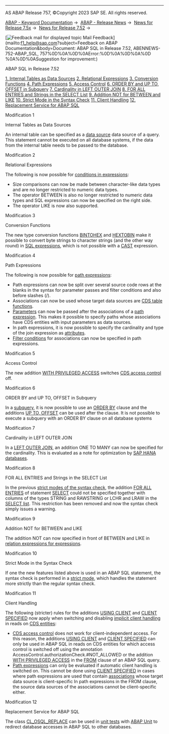   

* * *

AS ABAP Release 757, ©Copyright 2023 SAP SE. All rights reserved.

[ABAP - Keyword Documentation](https://help.sap.com/doc/abapdocu_757_index_htm/7.57/en-US/abenabap.htm) →  [ABAP - Release News](https://help.sap.com/doc/abapdocu_757_index_htm/7.57/en-US/abennews.htm) →  [News for Release 7.5x](https://help.sap.com/doc/abapdocu_757_index_htm/7.57/en-US/abennews-75.htm) →  [News for Release 7.52](https://help.sap.com/doc/abapdocu_757_index_htm/7.57/en-US/abennews-752.htm) → 

 [![](Mail.gif?object=Mail.gif&sap-language=EN "Feedback mail for displayed topic") Mail Feedback](mailto:f1_help@sap.com?subject=Feedback on ABAP Documentation&body=Document: ABAP SQL in Release 7.52, ABENNEWS-752-ABAP_SQL, 757%0D%0A%0D%0AError:%0D%0A%0D%0A%0D
%0A%0D%0ASuggestion for improvement:)

ABAP SQL in Release 7.52

[1\. Internal Tables as Data Sources](#!ABAP_MODIFICATION_1@1@)
[2\. Relational Expressions](#!ABAP_MODIFICATION_2@2@)
[3\. Conversion Functions](#!ABAP_MODIFICATION_3@3@)
[4\. Path Expressions](#!ABAP_MODIFICATION_4@4@)
[5\. Access Control](#!ABAP_MODIFICATION_5@5@)
[6\. ORDER BY and UP TO, OFFSET in Subquery](#!ABAP_MODIFICATION_6@6@)
[7\. Cardinality in LEFT OUTER JOIN](#!ABAP_MODIFICATION_7@7@)
[8\. FOR ALL ENTRIES and Strings in the SELECT List](#!ABAP_MODIFICATION_8@8@)
[9\. Addition NOT for BETWEEN and LIKE](#!ABAP_MODIFICATION_9@9@)
[10\. Strict Mode in the Syntax Check](#!ABAP_MODIFICATION_10@10@)
[11\. Client Handling](#!ABAP_MODIFICATION_11@11@)
[12\. Replacement Service for ABAP SQL](#!ABAP_MODIFICATION_12@12@)

Modification 1   

Internal Tables as Data Sources

An internal table can be specified as a [data source](https://help.sap.com/doc/abapdocu_757_index_htm/7.57/en-US/abapselect_data_source.htm) data source of a query. This statement cannot be executed on all database systems, if the data from the internal table needs to be passed to the database.

Modification 2   

Relational Expressions

The following is now possible for [conditions in expressions](https://help.sap.com/doc/abapdocu_757_index_htm/7.57/en-US/abenabap_sql_expr_logexp.htm):

-   Size comparisons can now be made between character-like data types and are no longer restricted to numeric data types.
-   The operator BETWEEN is also no longer restricted to numeric data types and SQL expressions can now be specified on the right side.
-   The operator LIKE is now also supported.

Modification 3   

Conversion Functions

The new type conversion functions [BINTOHEX](https://help.sap.com/doc/abapdocu_757_index_htm/7.57/en-US/abensql_type_conv_func.htm) and [HEXTOBIN](https://help.sap.com/doc/abapdocu_757_index_htm/7.57/en-US/abensql_type_conv_func.htm) make it possible to convert byte strings to character strings (and the other way round) in [SQL expressions](https://help.sap.com/doc/abapdocu_757_index_htm/7.57/en-US/abapsql_expr.htm), which is not possible with a [CAST](https://help.sap.com/doc/abapdocu_757_index_htm/7.57/en-US/abensql_cast.htm) expression.

Modification 4   

Path Expressions

The following is now possible for [path expressions](https://help.sap.com/doc/abapdocu_757_index_htm/7.57/en-US/abenabap_sql_path.htm):

-   Path expressions can now be split over several source code rows at the blanks in the syntax for parameter passes and filter conditions and also before slashes (/).
-   Associations can now be used whose target data sources are [CDS table functions](https://help.sap.com/doc/abapdocu_757_index_htm/7.57/en-US/abencds_table_function_glosry.htm "Glossary Entry").
-   [Parameters](https://help.sap.com/doc/abapdocu_757_index_htm/7.57/en-US/abenabap_sql_parameters.htm) can now be passed after the associations of a [path expression](https://help.sap.com/doc/abapdocu_757_index_htm/7.57/en-US/abenabap_sql_path.htm). This makes it possible to specify paths whose associations have CDS entities with input parameters as data sources.
-   In path expressions, it is now possible to specify the cardinality and type of the join expression as [attributes](https://help.sap.com/doc/abapdocu_757_index_htm/7.57/en-US/abenabap_sql_path_filter.htm).
-   [Filter conditions](https://help.sap.com/doc/abapdocu_757_index_htm/7.57/en-US/abenabap_sql_path_filter.htm) for associations can now be specified in path expressions.

Modification 5   

Access Control

The new addition [WITH PRIVILEGED ACCESS](https://help.sap.com/doc/abapdocu_757_index_htm/7.57/en-US/abapselect_data_source.htm) switches [CDS access control](https://help.sap.com/doc/abapdocu_757_index_htm/7.57/en-US/abencds_access_control_glosry.htm "Glossary Entry") off.

Modification 6   

ORDER BY and UP TO, OFFSET in Subquery

In a [subquery](https://help.sap.com/doc/abapdocu_757_index_htm/7.57/en-US/abensubquery_glosry.htm "Glossary Entry"), it is now possible to use an [ORDER BY](https://help.sap.com/doc/abapdocu_757_index_htm/7.57/en-US/abaporderby_clause.htm) clause and the additions [UP TO, OFFSET](https://help.sap.com/doc/abapdocu_757_index_htm/7.57/en-US/abapselect_up_to_offset.htm) can be used after the clause. It is not possible to execute a subquery with an ORDER BY clause on all database systems

Modification 7   

Cardinality in LEFT OUTER JOIN

In a [LEFT OUTER JOIN](https://help.sap.com/doc/abapdocu_757_index_htm/7.57/en-US/abapselect_join.htm), an addition ONE TO MANY can now be specified for the cardinality. This is evaluated as a note for optimization by [SAP HANA databases](https://help.sap.com/doc/abapdocu_757_index_htm/7.57/en-US/abenhana_database_glosry.htm "Glossary Entry").

Modification 8   

FOR ALL ENTRIES and Strings in the SELECT List

In the previous [strict modes of the syntax check](https://help.sap.com/doc/abapdocu_757_index_htm/7.57/en-US/abenabap_sql_strict_modes.htm), the addition [FOR ALL ENTRIES](https://help.sap.com/doc/abapdocu_757_index_htm/7.57/en-US/abenwhere_all_entries.htm) of statement [SELECT](https://help.sap.com/doc/abapdocu_757_index_htm/7.57/en-US/abapselect.htm) could not be specified together with columns of the types STRING and RAWSTRING or LCHR and LRAW in the [SELECT list](https://help.sap.com/doc/abapdocu_757_index_htm/7.57/en-US/abapselect_list.htm). This restriction has been removed and now the syntax check simply issues a warning.

Modification 9   

Addition NOT for BETWEEN and LIKE

The addition NOT can now specified in front of BETWEEN and LIKE in [relation expressions for expressions](https://help.sap.com/doc/abapdocu_757_index_htm/7.57/en-US/abenabap_sql_expr_logexp.htm).

Modification 10   

Strict Mode in the Syntax Check

If one the new features listed above is used in an ABAP SQL statement, the syntax check is performed in a [strict mode](https://help.sap.com/doc/abapdocu_757_index_htm/7.57/en-US/abenabap_sql_strictmode_752.htm), which handles the statement more strictly than the regular syntax check.

Modification 11   

Client Handling

The following (stricter) rules for the additions [USING CLIENT](https://help.sap.com/doc/abapdocu_757_index_htm/7.57/en-US/abapselect_client.htm) and [CLIENT SPECIFIED](https://help.sap.com/doc/abapdocu_757_index_htm/7.57/en-US/abapselect_client_obsolete.htm) now apply when switching and disabling [implicit client handling](https://help.sap.com/doc/abapdocu_757_index_htm/7.57/en-US/abenabap_sql_client_handling.htm) in reads on [CDS entities](https://help.sap.com/doc/abapdocu_757_index_htm/7.57/en-US/abencds_entity_glosry.htm "Glossary Entry"):

-   [CDS access control](https://help.sap.com/doc/abapdocu_757_index_htm/7.57/en-US/abencds_access_control_glosry.htm "Glossary Entry") does not work for client-independent access. For this reason, the additions [USING CLIENT](https://help.sap.com/doc/abapdocu_757_index_htm/7.57/en-US/abapselect_client.htm) and [CLIENT SPECIFIED](https://help.sap.com/doc/abapdocu_757_index_htm/7.57/en-US/abapselect_client.htm) can only be used in ABAP SQL in reads on CDS entities for which access control is switched off using the annotation AccessControl.authorizationCheck.#NOT\_ALLOWED or the addition [WITH PRIVILEGED ACCESS](https://help.sap.com/doc/abapdocu_757_index_htm/7.57/en-US/abapselect_data_source.htm) in the [FROM](https://help.sap.com/doc/abapdocu_757_index_htm/7.57/en-US/abapfrom_clause.htm) clause of an ABAP SQL query.
-   [Path expressions](https://help.sap.com/doc/abapdocu_757_index_htm/7.57/en-US/abenabap_sql_path.htm) can only be evaluated if automatic client handling is switched on. This cannot be done using [CLIENT SPECIFIED](https://help.sap.com/doc/abapdocu_757_index_htm/7.57/en-US/abapselect_client.htm) in cases where path expressions are used that contain [associations](https://help.sap.com/doc/abapdocu_757_index_htm/7.57/en-US/abencds_association_v1.htm) whose target data source is client-specific In path expressions in the FROM clause, the source data sources of the associations cannot be client-specific either.

Modification 12   

Replacement Service for ABAP SQL

The class [CL\_OSQL\_REPLACE](https://help.sap.com/doc/abapdocu_757_index_htm/7.57/en-US/abencl_osql_replace.htm) can be used in [unit tests](https://help.sap.com/doc/abapdocu_757_index_htm/7.57/en-US/abenunit_test_glosry.htm "Glossary Entry") with [ABAP Unit](https://help.sap.com/doc/abapdocu_757_index_htm/7.57/en-US/abenabap_unit_glosry.htm "Glossary Entry") to redirect database accesses in ABAP SQL to other databases.
